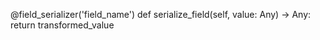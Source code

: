 @field_serializer('field_name')
def serialize_field(self, value: Any) -> Any:
    return transformed_value